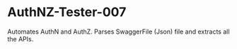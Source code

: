 # AuthNZ-Tester-007

Automates AuthN and AuthZ. 
Parses SwaggerFile (Json) file and extracts all the APIs.